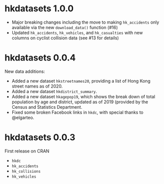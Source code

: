 # hkdatasets 1.0.0

- Major breaking changes including the move to making `hk_accidents` only available via the new `download_data()` function (#16)
- Updated `hk_accidents`, `hk_vehicles`, and `hk_casualties` with new columns on cyclist collision data (see #13 for details)

# hkdatasets 0.0.4
New data additions:
- Added a new dataset `hkstreetnames20`, providing a list of Hong Kong street names as of 2020.
- Added a new dataset `hkdistrict_summary`.
- Added a new dataset `hkagepop19`, which shows the break down of total population by age and district, updated as of 2019 (provided by the Census and Statistics Department.
- Fixed some broken Facebook links in `hkdc`, with special thanks to @elgarteo.

# hkdatasets 0.0.3
First release on CRAN

- `hkdc`
- `hk_accidents`
- `hk_collisions`
- `hk_vehicles`

